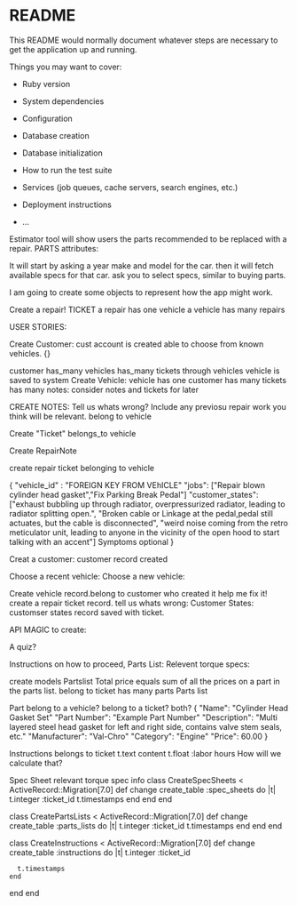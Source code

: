 # README
This README would normally document whatever steps are necessary to get the
application up and running.

Things you may want to cover:

* Ruby version

* System dependencies

* Configuration

* Database creation

* Database initialization

* How to run the test suite

* Services (job queues, cache servers, search engines, etc.)

* Deployment instructions

* ...

Estimator tool will show users the parts recommended to be replaced with a repair.
PARTS
    attributes:


It will start by asking a year make and model for the car.
then it will fetch available specs for that car.
ask you to select specs, similar to buying parts.

I am going to create some objects to represent how the app might work.

Create a repair! TICKET
a repair has one vehicle
a vehicle has many repairs

USER STORIES:

Create Customer:                    cust account is created able to choose from known vehicles.
{}

customer has_many vehicles
has_many tickets through vehicles
                 vehicle is saved to system
Create Vehicle:
vehicle has one customer
has many tickets
has many notes:
consider notes and tickets for later

CREATE NOTES: Tell us whats wrong? Include any previosu repair work you think will be relevant.
belong to vehicle


Create "Ticket"
belongs_to vehicle

Create RepairNote

create repair ticket belonging to vehicle

{
  "vehicle_id" : "FOREIGN KEY FROM VEhICLE"
  "jobs": ["Repair blown cylinder head gasket","Fix Parking Break Pedal"]
  "customer_states": ["exhaust bubbling up through radiator, overpressurized radiator, leading to radiator splitting open.", "Broken cable or Linkage at the pedal,pedal still actuates, but the cable is disconnected", "weird noise coming from the retro meticulator unit, leading to anyone in the vicinity of the open hood to start talking with an accent"]                                                         Symptoms optional
}




Creat a customer:
customer record created

Choose a recent vehicle:
Choose a new vehicle:

Create vehicle record.belong to customer who created it
help me fix it!
create a repair ticket record.
tell us whats wrong:
Customer States:
customser states record saved with ticket.

API MAGIC to create:

A quiz?

Instructions on how to proceed, 
Parts List:
Relevent torque specs:

create models
Partslist
  Total price equals sum of all the prices on a part in the parts list.
  belong to ticket
  has many parts
      Parts list

Part
belong to a vehicle?
belong to a ticket?
both?
{
    "Name": "Cylinder Head Gasket Set"
    "Part Number": "Example Part Number"
    "Description": "Multi layered steel head gasket for left and right side, contains valve stem seals, etc."
    "Manufacturer": "Val-Chro"
    "Category": "Engine"
    "Price": 60.00
}

Instructions
  belongs to ticket
  t.text content
  t.float :labor hours
  How will we calculate that?

  Spec Sheet
    relevant torque spec info 
class CreateSpecSheets < ActiveRecord::Migration[7.0]
  def change
    create_table :spec_sheets do |t|
      t.integer :ticket_id
      t.timestamps
    end
  end
end

class CreatePartsLists < ActiveRecord::Migration[7.0]
  def change
    create_table :parts_lists do |t|
      t.integer :ticket_id
      t.timestamps
    end
  end
end

class CreateInstructions < ActiveRecord::Migration[7.0]
  def change
    create_table :instructions do |t|
      t.integer :ticket_id

      t.timestamps
    end
  end
end

